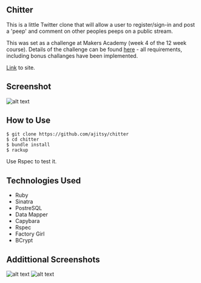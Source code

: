 Chitter
-------

This is a little Twitter clone that will allow a user to register/sign-in and post a 'peep' and comment on other peoples peeps on a public stream.

This was set as a challenge at Makers Academy (week 4 of the 12 week course). Details of the challenge can be found [here](https://github.com/makersacademy/chitter-challenge) - all requirements, including bonus challanges have been implemented.

[Link](https://guarded-brushlands-8672.herokuapp.com/peeps) to site.

Screenshot
-------
![alt text](https://github.com/ajitsy/chitter-challenge/blob/master/app/public/images/screenshot-1.png)

How to Use
-------

```
$ git clone https://github.com/ajitsy/chitter
$ cd chitter
$ bundle install
$ rackup
```

Use Rspec to test it.

Technologies Used
-------
* Ruby
* Sinatra
* PostreSQL
* Data Mapper
* Capybara
* Rspec
* Factory Girl
* BCrypt

Addittional Screenshots
-------

![alt text](https://github.com/ajitsy/chitter-challenge/blob/master/app/public/images/screenshot-3.png)
![alt text](https://github.com/ajitsy/chitter-challenge/blob/master/app/public/images/screenshot-2.png)
